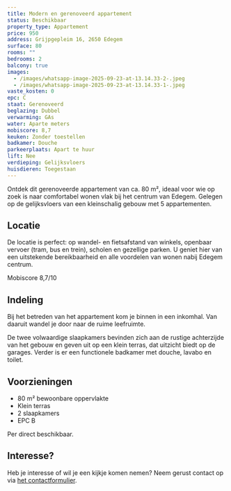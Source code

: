```yaml
---
title: Modern en gerenoveerd appartement
status: Beschikbaar
property_type: Appartement
price: 950
address: Grijpgepleim 16, 2650 Edegem
surface: 80
rooms: ""
bedrooms: 2
balcony: true
images:
  - /images/whatsapp-image-2025-09-23-at-13.14.33-2-.jpeg
  - /images/whatsapp-image-2025-09-23-at-13.14.33-1-.jpeg
vaste_kosten: 0
epc: C
staat: Gerenoveerd
beglazing: Dubbel
verwarming: GAs
water: Aparte meters
mobiscore: 8,7
keuken: Zonder toestellen
badkamer: Douche
parkeerplaats: Apart te huur
lift: Nee
verdieping: Gelijksvloers
huisdieren: Toegestaan
---
```

Ontdek dit gerenoveerde appartement van ca. 80 m², ideaal voor wie op zoek is naar comfortabel wonen vlak bij het centrum van Edegem. Gelegen op de gelijksvloers van een kleinschalig gebouw met 5 appartementen.

## Locatie

De locatie is perfect: op wandel- en fietsafstand van winkels, openbaar vervoer (tram, bus en trein), scholen en gezellige parken. U geniet hier van een uitstekende bereikbaarheid en alle voordelen van wonen nabij Edegem centrum.

Mobiscore 8,7/10

## Indeling

Bij het betreden van het appartement kom je binnen in een inkomhal. Van daaruit wandel je door naar de ruime leefruimte. 

De twee volwaardige slaapkamers bevinden zich aan de rustige achterzijde van het gebouw en geven uit op een klein terras, dat uitzicht biedt op de garages. Verder is er een functionele badkamer met douche, lavabo en toilet. 

## Voorzieningen

* 80 m² bewoonbare oppervlakte
* Klein terras
* 2 slaapkamers
* EPC B

Per direct beschikbaar.

## Interesse?

Heb je interesse of wil je een kijkje komen nemen? Neem gerust contact op via [het contactformulier](https://xandria-bv.web.app/contact/).
